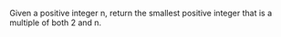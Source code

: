 Given a positive integer n, return the smallest positive integer that is a multiple of both 2 and n.
